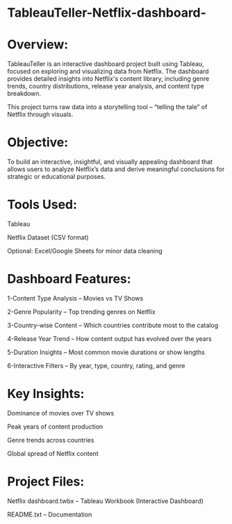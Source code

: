# TableauTeller-Netflix-dashboard-
# Overview:
TableauTeller is an interactive dashboard project built using Tableau, focused on exploring and visualizing data from Netflix. The dashboard provides detailed insights into Netflix's content library, including genre trends, country distributions, release year analysis, and content type breakdown.

This project turns raw data into a storytelling tool – “telling the tale” of Netflix through visuals.

# Objective:
To build an interactive, insightful, and visually appealing dashboard that allows users to analyze Netflix’s data and derive meaningful conclusions for strategic or educational purposes.

# Tools Used:

Tableau

Netflix Dataset (CSV format)

Optional: Excel/Google Sheets for minor data cleaning

# Dashboard Features:

1-Content Type Analysis – Movies vs TV Shows

2-Genre Popularity – Top trending genres on Netflix

3-Country-wise Content – Which countries contribute most to the catalog

4-Release Year Trend – How content output has evolved over the years

5-Duration Insights – Most common movie durations or show lengths

6-Interactive Filters – By year, type, country, rating, and genre


# Key Insights:

Dominance of movies over TV shows

Peak years of content production

Genre trends across countries

Global spread of Netflix content

# Project Files:

Netflix dashboard.twbx – Tableau Workbook (Interactive Dashboard)

README.txt – Documentation



